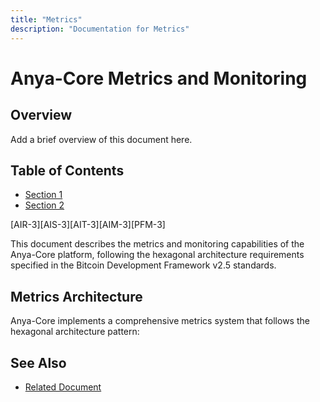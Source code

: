 ```yaml
---
title: "Metrics"
description: "Documentation for Metrics"
---
```


<!-- markdownlint-disable MD013 line-length -->

# Anya-Core Metrics and Monitoring

## Overview

Add a brief overview of this document here.

## Table of Contents

- [Section 1](#section-1)
- [Section 2](#section-2)


[AIR-3][AIS-3][AIT-3][AIM-3][PFM-3]

This document describes the metrics and monitoring capabilities of the Anya-Core platform, following the hexagonal architecture requirements specified in the Bitcoin Development Framework v2.5 standards.

## Metrics Architecture

Anya-Core implements a comprehensive metrics system that follows the hexagonal architecture pattern: 
## See Also

- [Related Document](#related-document)

